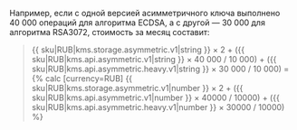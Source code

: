 Например, если c одной версией асимметричного ключа выполнено 40&nbsp;000 операций для алгоритма ECDSA, а с другой — 30&nbsp;000 для алгоритма RSA3072, стоимость за месяц составит:

> {{ sku|RUB|kms.storage.asymmetric.v1|string }}&nbsp;×&nbsp;2 + ({{ sku|RUB|kms.api.asymmetric.v1|string }}&nbsp;×&nbsp;40&nbsp;000&nbsp;/&nbsp;10&nbsp;000) + ({{ sku|RUB|kms.api.asymmetric.heavy.v1|string }}&nbsp;×&nbsp;30&nbsp;000&nbsp;/&nbsp;10&nbsp;000) = {% calc [currency=RUB] {{ sku|RUB|kms.storage.asymmetric.v1|number }} × 2 + ({{ sku|RUB|kms.api.asymmetric.v1|number }} × 40000 / 10000) + ({{ sku|RUB|kms.api.asymmetric.heavy.v1|number }} × 30000 / 10000) %}